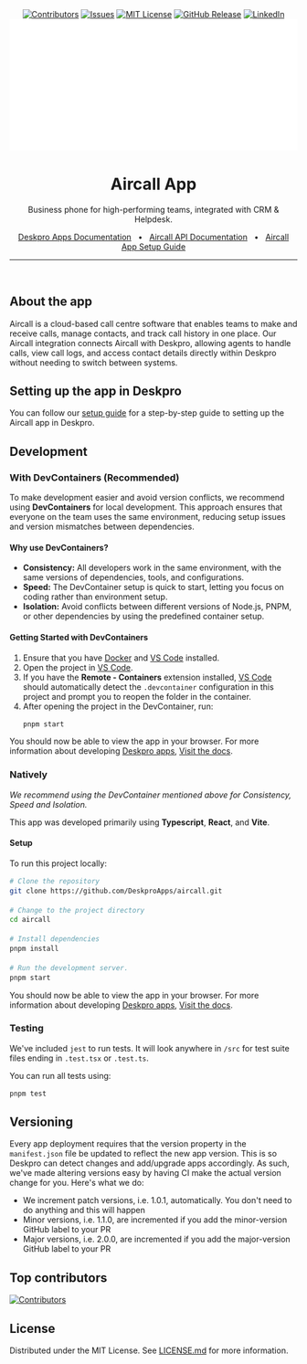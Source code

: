 
<div align="center">
  <a target="_blank" href=""><img src="https://img.shields.io/github/contributors/deskproapps/aircall.svg?style=for-the-badge" alt="Contributors" /></a>
  <a target="_blank" href="https://github.com/deskproapps/aircall/issues"><img src="https://img.shields.io/github/issues/deskproapps/aircall.svg?style=for-the-badge" alt="Issues" /></a>
  <a target="_blank" href="https://github.com/deskproapps/aircall/blob/main/LICENSE.md"><img src="https://img.shields.io/github/license/deskproapps/aircall.svg?style=for-the-badge" alt="MIT License" /></a>
  <a target="_blank" href="https://github.com/deskproapps/aircall/releases"><img src="https://img.shields.io/github/v/release/deskproapps/aircall?style=for-the-badge" alt="GitHub Release" /></a>
  <a target="_blank" href="https://www.linkedin.com/company/deskpro"><img src="https://img.shields.io/badge/-LinkedIn-black.svg?style=for-the-badge&logo=linkedin&colorB=555" alt="LinkedIn" /></a>

  <img src="readme.svg" alt="Deskpro and Aircall logo">
</div>

<div align="center">
  <h1>Aircall App</h1>
  <p>Business phone for high-performing teams, integrated with CRM & Helpdesk.</p>
  <a href="https://support.deskpro.com/ga/guides/developers/anatomy-of-an-app" target="_blank">Deskpro Apps Documentation</a>
  <span>&nbsp;&nbsp;•&nbsp;&nbsp;</span>
  <a href="https://developer.aircall.io/api-references/#introduction" target="_blank">Aircall API Documentation</a>
  <span>&nbsp;&nbsp;•&nbsp;&nbsp;</span>
  <a href="./SETUP.md" target="_blank">Aircall App Setup Guide</a>
  <br />
  <hr />
  <br />
</div>



## **About the app**
Aircall is a cloud-based call centre software that enables teams to make and receive calls, manage contacts, and track call history in one place. Our Aircall integration connects Aircall with Deskpro, allowing agents to handle calls, view call logs, and access contact details directly within Deskpro without needing to switch between systems.

## **Setting up the app in Deskpro**
You can follow our [setup guide](./SETUP.md) for a step-by-step guide to setting up the Aircall app in Deskpro.

## Development

### With DevContainers (Recommended)
To make development easier and avoid version conflicts, we recommend using **DevContainers** for local development. This approach ensures that everyone on the team uses the same environment, reducing setup issues and version mismatches between dependencies.

#### Why use DevContainers?
- **Consistency:** All developers work in the same environment, with the same versions of dependencies, tools, and configurations.
- **Speed:** The DevContainer setup is quick to start, letting you focus on coding rather than environment setup.
- **Isolation:** Avoid conflicts between different versions of Node.js, PNPM, or other dependencies by using the predefined container setup.

#### Getting Started with DevContainers
1. Ensure that you have [Docker](https://www.docker.com/get-started) and [VS Code](https://code.visualstudio.com/) installed.
2. Open the project in [VS Code](https://code.visualstudio.com/).
3. If you have the **Remote - Containers** extension installed, [VS Code](https://code.visualstudio.com/) should automatically detect the `.devcontainer` configuration in this project and prompt you to reopen the folder in the container.
4. After opening the project in the DevContainer, run:
   ```bash
   pnpm start
   ```

You should now be able to view the app in your browser. For more information about developing [Deskpro apps](https://www.deskpro.com/apps), [Visit the docs](https://support.deskpro.com/ga/guides/developers/anatomy-of-an-app).

### Natively
_We recommend using the DevContainer mentioned above for Consistency, Speed and Isolation._

This app was developed primarily using **Typescript**, **React**, and **Vite**.

#### Setup
To run this project locally:

 ```bash
# Clone the repository
git clone https://github.com/DeskproApps/aircall.git

# Change to the project directory
cd aircall

# Install dependencies
pnpm install

# Run the development server.
pnpm start
```

You should now be able to view the app in your browser. For more information about developing [Deskpro apps](https://www.deskpro.com/apps), [Visit the docs](https://support.deskpro.com/ga/guides/developers/anatomy-of-an-app).

### Testing
We've included `jest` to run tests. It will look anywhere in `/src` for test suite files ending in `.test.tsx` or `.test.ts`.

You can run all tests using:

```bash
pnpm test
```

## Versioning
Every app deployment requires that the version property in the `manifest.json` file be updated to reflect the new app version. This is so Deskpro can detect changes and add/upgrade apps accordingly. As such, we've made altering versions easy by having CI make the actual version change for you. Here's what we do:

* We increment patch versions, i.e. 1.0.1, automatically. You don't need to do anything and this will happen
* Minor versions, i.e. 1.1.0, are incremented if you add the minor-version GitHub label to your PR
* Major versions, i.e. 2.0.0, are incremented if you add the major-version GitHub label to your PR

## Top contributors
[![Contributors](https://contrib.rocks/image?repo=deskproapps/aircall)](https://github.com/deskproapps/aircall/graphs/contributors)


## License
Distributed under the MIT License. See [LICENSE.md](LICENSE.md) for more information.

    